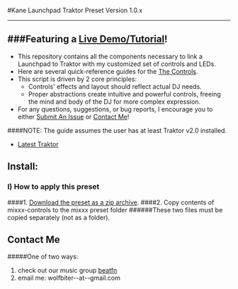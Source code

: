 #Kane Launchpad Traktor Preset
Version 1.0.x


------------------------
###Featuring a [Live Demo/Tutorial](https://youtu.be/dpdWzb0PEWo)!
------------------------
+ This repository contains all the components necessary to link a Launchpad to Traktor with
my customized set of controls and LEDs.
+ Here are several quick-reference guides for the [The Controls](#ii-controls-list).
+ This script is driven by 2 core principles:
  - Controls' effects and layout should reflect actual DJ needs.
  - Proper abstractions create intuitive and powerful controls, freeing the mind and body of the DJ for more complex expression.
+ For any questions, suggestions, or bug reports, I encourage you to either [Submit An Issue](https://github.com/wolfbiter/kane-launchpad-traktor/issues?state=open) or [Contact Me](#contact-me)!

####NOTE: The guide assumes the user has at least Traktor v2.0 installed.
+ [Latest Traktor](http://www.native-instruments.com/en/products/traktor/dj-software/)

## Install:
### I) How to apply this preset
####1. [Download the preset as a zip archive](https://github.com/wolfbiter/kane-launchpad-traktor/archive/master.zip).
####2. Copy contents of mixxx-controls to the mixxx preset folder
######These two files must be copied separately (not as a folder).

## Contact Me
#####One of two ways:
1. check out our music group [beatfn](http://beatfn.com)
2. email me: wolfbiter--at--gmail.com
